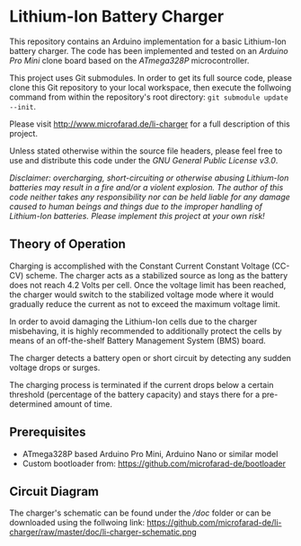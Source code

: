 # Lithium-Ion Battery Charger

This repository contains an Arduino implementation for a basic Lithium-Ion battery charger. The code has been implemented and tested on an _Arduino Pro Mini_ clone board based on the _ATmega328P_ microcontroller.

This project uses Git submodules. In order to get its full source code, please clone this Git repository to your local workspace, then execute the follwoing command from within the repository's root directory: `git submodule update --init`.

Please visit http://www.microfarad.de/li-charger for a full description of this project.

Unless stated otherwise within the source file headers, please feel free to use and distribute this code under the *GNU General Public License v3.0*.

*Disclaimer: overcharging, short-circuiting or otherwise abusing Lithium-Ion batteries may result in a fire and/or a violent explosion. The author of this code neither takes any responsibility nor can be held liable for any damage caused to human beings and things due to the improper handling of Lithium-Ion batteries. Please implement this project at your own risk!*

## Theory of Operation

Charging is accomplished with the Constant Current Constant Voltage (CC-CV) scheme. The charger acts as a stabilized source as long as the battery does not reach 4.2 Volts per cell. 
Once the voltage limit has been reached, the charger would switch to the stabilized voltage mode where it would gradually reduce 
the current as not to exceed the maximum voltage limit.

In order to avoid damaging the Lithium-Ion cells due to the charger misbehaving, it is highly recommended to additionally protect the cells by means of an off-the-shelf Battery Management System (BMS) board.

The charger detects a battery open or short circuit by detecting any sudden voltage drops or surges. 

The charging process is terminated if the current drops below a certain threshold (percentage of the battery capacity) and stays there for a pre-determined amount of time.

## Prerequisites

* ATmega328P based Arduino Pro Mini, Arduino Nano or similar model
* Custom bootloader from: https://github.com/microfarad-de/bootloader

## Circuit Diagram

The charger's schematic can be found under the */doc* folder or can be downloaded using the follwoing link:
https://github.com/microfarad-de/li-charger/raw/master/doc/li-charger-schematic.png

